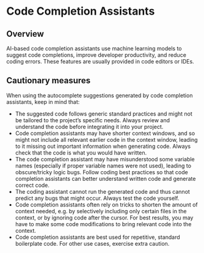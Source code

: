 
# Code Completion Assistants

## Overview

AI-based code completion assistants use machine learning models to suggest code completions, improve developer productivity, and reduce coding errors. These features are usually provided in code editors or IDEs.

## Cautionary measures

When using the autocomplete suggestions generated by code completion assistants, keep in mind that:

- The suggested code follows generic standard practices and might not be tailored to the project’s specific needs. Always review and understand the code before integrating it into your project.
- Code completion assistants may have shorter context windows, and so might not include all relevant earlier code in the context window, leading to it missing out important information when generating code. Always check that the code is what you would have written.
- The code completion assistant may have misunderstood some variable names (especially if proper variable names were not used), leading to obscure/tricky logic bugs. Follow coding best practices so that code completion assistants can better understand written code and generate correct code.
- The coding assistant cannot run the generated code and thus cannot predict any bugs that might occur. Always test the code yourself.
- Code completion assistants often rely on tricks to shorten the amount of context needed, e.g. by selectively including only certain files in the context, or by ignoring code after the cursor. For best results, you may have to make some code modifications to bring relevant code into the context.
- Code completion assistants are best used for repetitive, standard boilerplate code. For other use cases, exercise extra caution.
